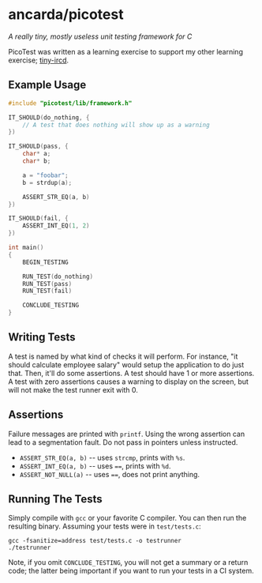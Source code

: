 # ancarda/picotest

_A really tiny, mostly useless unit testing framework for C_

PicoTest was written as a learning exercise to support my other learning
exercise; [tiny-ircd](https://github.com/ancarda/tiny-ircd).

## Example Usage

```c
#include "picotest/lib/framework.h"

IT_SHOULD(do_nothing, {
    // A test that does nothing will show up as a warning
})

IT_SHOULD(pass, {
    char* a;
    char* b;

    a = "foobar";
    b = strdup(a);

    ASSERT_STR_EQ(a, b)
})

IT_SHOULD(fail, {
    ASSERT_INT_EQ(1, 2)
})

int main()
{
    BEGIN_TESTING

    RUN_TEST(do_nothing)
    RUN_TEST(pass)
    RUN_TEST(fail)

    CONCLUDE_TESTING
}
```

## Writing Tests

A test is named by what kind of checks it will perform. For instance, "it
should calculate employee salary" would setup the application to do just that.
Then, it'll do some assertions. A test should have 1 or more assertions. A
test with zero assertions causes a warning to display on the screen, but will
not make the test runner exit with 0.

## Assertions

Failure messages are printed with `printf`. Using the wrong assertion can lead
to a segmentation fault. Do not pass in pointers unless instructed.

 * `ASSERT_STR_EQ(a, b)` -- uses `strcmp`, prints with `%s`.
 * `ASSERT_INT_EQ(a, b)` -- uses `==`, prints with `%d`.
 * `ASSERT_NOT_NULL(a)`  -- uses `==`, does not print anything.

## Running The Tests

Simply compile with `gcc` or your favorite C compiler. You can then run the
resulting binary. Assuming your tests were in `test/tests.c`:

    gcc -fsanitize=address test/tests.c -o testrunner
    ./testrunner

Note, if you omit `CONCLUDE_TESTING`, you will not get a summary or a return
code; the latter being important if you want to run your tests in a CI system.

